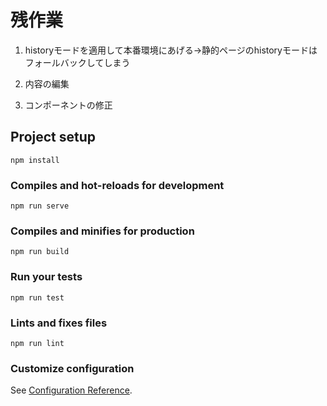 # 残作業
1. historyモードを適用して本番環境にあげる→静的ページのhistoryモードはフォールバックしてしまう
2. 内容の編集

3. コンポーネントの修正

## Project setup
```
npm install
```

### Compiles and hot-reloads for development
```
npm run serve
```

### Compiles and minifies for production
```
npm run build
```

### Run your tests
```
npm run test
```

### Lints and fixes files
```
npm run lint
```

### Customize configuration
See [Configuration Reference](https://cli.vuejs.org/config/).

